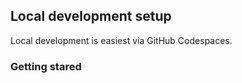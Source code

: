 ## Local development setup

Local development is easiest via GitHub Codespaces. 

### Getting stared

